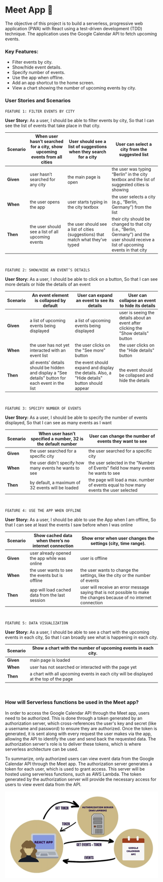 
# Meet App 🎯

The objective of this project is to build a serverless, progressive web application (PWA) with React using a test-driven development (TDD) technique. The application uses the Google Calendar API to fetch upcoming events.

### Key Features:

- Filter events by city.
- Show/hide event details.
- Specify number of events.    
- Use the app when offline.
- Add an app shortcut to the home screen.
- View a chart showing the number of upcoming events by city.

### User Stories and Scenarios

    FEATURE 1: FILTER EVENTS BY CITY
    
**User Story:**  As a user, I should be able to filter events by city, So that I can see the list of events that take place in that city.


| **Scenario** | When user hasn’t searched for a city, show upcoming events from all cities | User should see a list of suggestions when they search for a city                | User can select a city from the suggested list                                                                                         |
|--------------|----------------------------------------------------------------------------|----------------------------------------------------------------------------------|----------------------------------------------------------------------------------------------------------------------------------------|
| **Given**    | user hasn’t searched for any city                                          | the main page is open                                                            | the user was typing “Berlin” in the city textbox and the list of suggested cities is showing                                           |
| **When**     | the user opens the app                                                     | user starts typing in the city textbox                                           | the user selects a city (e.g., “Berlin, Germany”) from the list                                                                        |
| **Then**     | the user should see a list of all upcoming events                          | the user should see a list of cities (suggestions) that match what they’ve typed | their city should be changed to that city (i.e., “Berlin, Germany”) and the user should receive a list of upcoming events in that city |


<br>


    FEATURE 2: SHOW/HIDE AN EVENT’S DETAILS

**User Story:**  As a user, I should be able to click on a button, So that I can see more details or hide the details of an event


| **Scenario** | An event element is collapsed by default                                                           | User can expand an event to see its details                                                  | User can collapse an event to hide its details                                     |
|--------------|----------------------------------------------------------------------------------------------------|----------------------------------------------------------------------------------------------|------------------------------------------------------------------------------------|
| **Given**    | a list of upcoming events being displayed                                                          | a list of upcoming events being displayed                                                    | user is seeing the details about an event after clicking the "Show details" button |
| **When**     | the user has not yet interacted with an event list                                                 | the user clicks on the "See more" button                                                     | the user clicks on the "Hide details" button                                       |
| **Then**     | all events' details should be hidden and display a "See details" button for each event in the list | the event should expand and display the details. Also, a "Hide details" button should appear | the event should be collapsed and hide the details                                 |

  <br>

    FEATURE 3: SPECIFY NUMBER OF EVENTS

**User Story:**  As a user, I should be able to specify the number of events displayed, So that I can see as many events as I want

 
| **Scenario** | When user hasn’t specified a number, 32 is the default number | User can change the number of events they want to see                                 |
|--------------|---------------------------------------------------------------|---------------------------------------------------------------------------------------|
| **Given**    | the user searched for a specific city                         | the user searched for a specific city                                                 |
| **When**     | the user didn't specify how many events he wants to see       | the user selected in the "Number of Events" field how many events he wants to see     |
| **Then**     | by default, a maximum of 32 events will be loaded             | the page will load a max. number of events equal to how many events the user selected |


  <br>

    FEATURE 4: USE THE APP WHEN OFFLINE

**User Story:**  As a user, I should be able to use the App when I am offline, So that I can see at least the events I saw before when I was online


  | **Scenario** | Show cached data when there’s no internet connection | Show error when user changes the settings (city, time range).                                                        |
|--------------|------------------------------------------------------|----------------------------------------------------------------------------------------------------------------------|
| **Given**    | user already opened the app while was online         | user is offline                                                                                                      |
| **When**     | the user wants to see the events but is offline      | the user wants to change the settings, like the city or the number of events                                         |
| **Then**     | app will load cached data from the last session      | user will receive an error message saying that is not possible to make the changes because of no internet connection |

  <br>

    FEATURE 5: DATA VISUALIZATION

**User Story:**  As a user, I should be able to see a chart with the upcoming events in each city, So that I can broadly see what is happening in each city.

  
| **Scenario** | Show a chart with the number of upcoming events in each city.                          |
|--------------|----------------------------------------------------------------------------------------|
| **Given**    | main page is loaded                                                                    |
| **When**     | user has not searched or interacted with the page yet                                  |
| **Then**     | a chart with all upcoming events in each city will be displayed at the top of the page |

<br>

### How will Serverless functions be used in the Meet app?

In order to access the Google Calendar API through the Meet app, users need to be authorized. This is done through a token generated by an authorization server, which cross-references the user's key and secret (like a username and password) to ensure they are authorized. Once the token is generated, it is sent along with every request the user makes via the app, allowing the API to identify the user and send back the requested data. The authorization server's role is to deliver these tokens, which is where serverless architecture can be used.

To summarize, only authorized users can view event data from the Google Calendar API through the Meet app. The authorization server generates a token for each user, which is used to grant access. This server will be hosted using serverless functions, such as AWS Lambda. The token generated by the authorization server will provide the necessary access for users to view event data from the API.

<img src="img/serverless_architecture.jpg">
